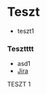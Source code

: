 # Teszt
- teszt1

### Tesztttt
- asd1
- <a href="https://projectmoment.atlassian.net/jira/software/projects/MOME/boards/2">Jira</a>


TESZT 1
